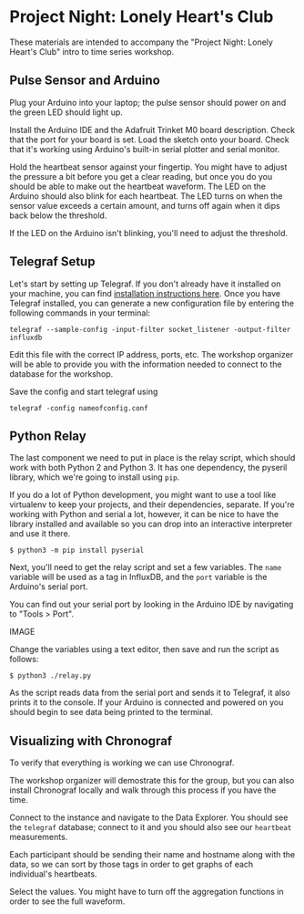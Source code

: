 # Project Night: Lonely Heart's Club

These materials are intended to accompany the "Project Night: Lonely Heart's Club" intro to time series workshop.

## Pulse Sensor and Arduino

Plug your Arduino into your laptop; the pulse sensor should power on and the green LED should light up.

Install the Arduino IDE and the Adafruit Trinket M0 board description. Check that the port for your board is set. Load the sketch onto your board. Check that it's working using Arduino's built-in serial plotter and serial monitor.

Hold the heartbeat sensor against your fingertip. You might have to adjust the pressure a bit before you get a clear reading, but once you do you should be able to make out the heartbeat waveform. The LED on the Arduino should also blink for each heartbeat. The LED turns on when the sensor value exceeds a certain amount, and turns off again when it dips back below the threshold.

If the LED on the Arduino isn't blinking, you'll need to adjust the threshold.

## Telegraf Setup

Let's start by setting up Telegraf. If you don't already have it installed on your machine, you can find [installation instructions here](https://docs.influxdata.com/telegraf/v1.6/introduction/installation/). Once you have Telegraf installed, you can generate a new configuration file by entering the following commands in your terminal:

```telegraf --sample-config -input-filter socket_listener -output-filter influxdb```

Edit this file with the correct IP address, ports, etc. The workshop organizer will be able to provide you with the information needed to connect to the database for the workshop.

Save the config and start telegraf using

```telegraf -config nameofconfig.conf```

## Python Relay

The last component we need to put in place is the relay script, which should work with both Python 2 and Python 3. It has one dependency, the pyseril library, which we're going to install using `pip`.

If you do a lot of Python development, you might want to use a tool like virtualenv to keep your projects, and their dependencies, separate. If you're working with Python and serial a lot, however, it can be nice to have the library installed and available so you can drop into an interactive interpreter and use it there.

```
$ python3 -m pip install pyserial
```

Next, you'll need to get the relay script and set a few variables. The `name` variable will be used as a tag in InfluxDB, and the `port` variable is the Arduino's serial port.

You can find out your serial port by looking in the Arduino IDE by navigating to "Tools > Port".

IMAGE

Change the variables using a text editor, then save and run the script as follows:

```
$ python3 ./relay.py
```

As the script reads data from the serial port and sends it to Telegraf, it also prints it to the console. If your Arduino is connected and powered on you should begin to see data being printed to the terminal. 

## Visualizing with Chronograf

To verify that everything is working we can use Chronograf.

The workshop organizer will demostrate this for the group, but you can also install Chronograf locally and walk through this process if you have the time.

Connect to the instance and navigate to the Data Explorer. You should see the `telegraf` database; connect to it and you should also see our `heartbeat` measurements.

Each participant should be sending their name and hostname along with the data, so we can sort by those tags in order to get graphs of each individual's heartbeats.

Select the values. You might have to turn off the aggregation functions in order to see the full waveform.
